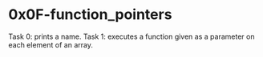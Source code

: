 # 0x0F-function_pointers

Task 0: prints a name.
Task 1: executes a function given as a parameter on each element of an array.

